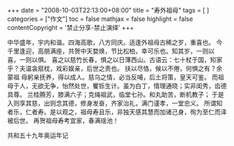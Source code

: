 +++
date = "2008-10-03T22:13:00+08:00"
title = "寿外祖母"
tags = [ ]
categories = ["作文"]
toc = false
mathjax = false
highlight = false
contentCopyright = '禁止分享-禁止演绎'
+++

中华盛年，宇内和谐。四海高歌，八方同庆。适逢外祖母古稀之岁，重喜也。
今千里逢迎，高朋满座，共贺中天婺焕，节比松柏，幸可乐也。知其岁，一则以 喜，一则以惧。
喜之以慈竹长春，惧之以日薄西山。古语云：七十杖于国，矧家乎？夫温衾扇枕，戏彩娱亲，后世之责也。
扶以尽恪，候以不倦，何惧之有？余蒙祖 母躬亲抚养，得以成人。慈乌之情，必当反哺，后土将策，皇天可鉴。
而祖母于人，无欲无争，怡然处世，矍铄生计。虽为白丁，情理通晓；实非闺秀，齿德具尊。
兰桂腾芳，膝满六子；克绳祖武，临堂七孙。和丸助苦，断机教子；
于是入则享其慈，出则念其德，修身发奋，齐家治礼，满门谨孝，一堂忠义。
所谓知者乐，仁者寿。是以观之，祖母寿且乐，非独天感其慧而加诸己身，徇为至仁而泽被后世。
再贺祖母寿考宜家，春满瑶池！



共和五十九年奥运年记

